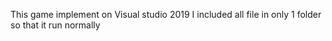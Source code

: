 This game implement on Visual studio 2019
I included all file in only 1 folder so that it run normally
